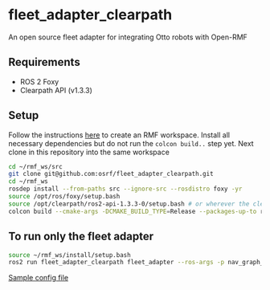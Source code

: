 # fleet_adapter_clearpath
An open source fleet adapter for integrating Otto robots with Open-RMF


## Requirements
* ROS 2 Foxy
* Clearpath API (v1.3.3)

## Setup
Follow the instructions [here](https://github.com/open-rmf/rmf#building-from-sources) to create an RMF workspace.
Install all necessary dependencies but do not run the `colcon build..` step yet.
Next clone in this repository into the same workspace
```bash
cd ~/rmf_ws/src
git clone git@github.com:osrf/fleet_adapter_clearpath.git
cd ~/rmf_ws
rosdep install --from-paths src --ignore-src --rosdistro foxy -yr
source /opt/ros/foxy/setup.bash
source /opt/clearpath/ros2-api-1.3.3-0/setup.bash # or wherever the clearpath api is located
colcon build --cmake-args -DCMAKE_BUILD_TYPE=Release --packages-up-to rmf_demos_clearpath

```

## To run only the fleet adapter
```bash
source ~/rmf_ws/install/setup.bash
ros2 run fleet_adapter_clearpath fleet_adapter --ros-args -p nav_graph_file:=NAV_PATH -p config_file:=CONFIG_PATH
```

[Sample config file](config.yaml)
